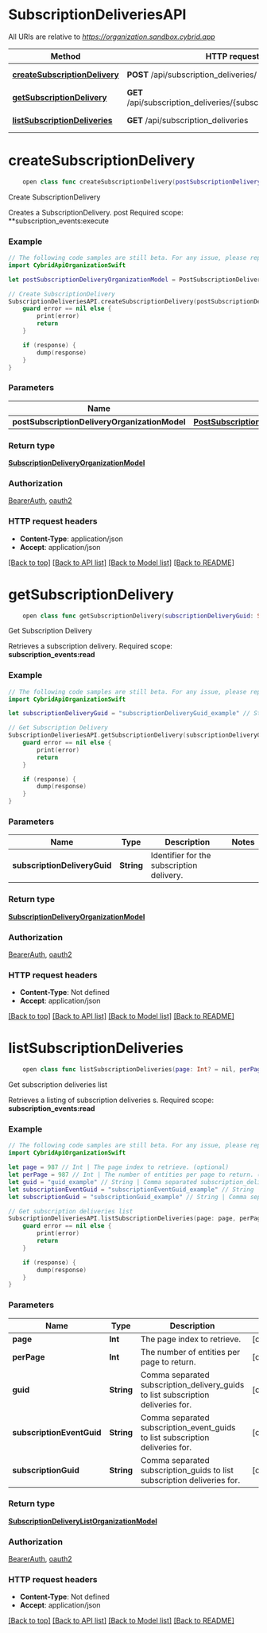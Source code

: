 # SubscriptionDeliveriesAPI

All URIs are relative to *https://organization.sandbox.cybrid.app*

Method | HTTP request | Description
------------- | ------------- | -------------
[**createSubscriptionDelivery**](SubscriptionDeliveriesAPI.md#createsubscriptiondelivery) | **POST** /api/subscription_deliveries/ | Create SubscriptionDelivery
[**getSubscriptionDelivery**](SubscriptionDeliveriesAPI.md#getsubscriptiondelivery) | **GET** /api/subscription_deliveries/{subscription_delivery_guid} | Get Subscription Delivery 
[**listSubscriptionDeliveries**](SubscriptionDeliveriesAPI.md#listsubscriptiondeliveries) | **GET** /api/subscription_deliveries | Get subscription deliveries list


# **createSubscriptionDelivery**
```swift
    open class func createSubscriptionDelivery(postSubscriptionDeliveryOrganizationModel: PostSubscriptionDeliveryOrganizationModel, completion: @escaping (_ data: SubscriptionDeliveryOrganizationModel?, _ error: Error?) -> Void)
```

Create SubscriptionDelivery

Creates a SubscriptionDelivery.  post  Required scope: **subscription_events:execute

### Example
```swift
// The following code samples are still beta. For any issue, please report via http://github.com/OpenAPITools/openapi-generator/issues/new
import CybridApiOrganizationSwift

let postSubscriptionDeliveryOrganizationModel = PostSubscriptionDelivery(subscriptionEventGuid: "subscriptionEventGuid_example", subscriptionGuid: "subscriptionGuid_example") // PostSubscriptionDeliveryOrganizationModel | 

// Create SubscriptionDelivery
SubscriptionDeliveriesAPI.createSubscriptionDelivery(postSubscriptionDeliveryOrganizationModel: postSubscriptionDeliveryOrganizationModel) { (response, error) in
    guard error == nil else {
        print(error)
        return
    }

    if (response) {
        dump(response)
    }
}
```

### Parameters

Name | Type | Description  | Notes
------------- | ------------- | ------------- | -------------
 **postSubscriptionDeliveryOrganizationModel** | [**PostSubscriptionDeliveryOrganizationModel**](PostSubscriptionDeliveryOrganizationModel.md) |  | 

### Return type

[**SubscriptionDeliveryOrganizationModel**](SubscriptionDeliveryOrganizationModel.md)

### Authorization

[BearerAuth](../README.md#BearerAuth), [oauth2](../README.md#oauth2)

### HTTP request headers

 - **Content-Type**: application/json
 - **Accept**: application/json

[[Back to top]](#) [[Back to API list]](../README.md#documentation-for-api-endpoints) [[Back to Model list]](../README.md#documentation-for-models) [[Back to README]](../README.md)

# **getSubscriptionDelivery**
```swift
    open class func getSubscriptionDelivery(subscriptionDeliveryGuid: String, completion: @escaping (_ data: SubscriptionDeliveryOrganizationModel?, _ error: Error?) -> Void)
```

Get Subscription Delivery 

Retrieves a subscription delivery.  Required scope: **subscription_events:read**

### Example
```swift
// The following code samples are still beta. For any issue, please report via http://github.com/OpenAPITools/openapi-generator/issues/new
import CybridApiOrganizationSwift

let subscriptionDeliveryGuid = "subscriptionDeliveryGuid_example" // String | Identifier for the subscription delivery.

// Get Subscription Delivery 
SubscriptionDeliveriesAPI.getSubscriptionDelivery(subscriptionDeliveryGuid: subscriptionDeliveryGuid) { (response, error) in
    guard error == nil else {
        print(error)
        return
    }

    if (response) {
        dump(response)
    }
}
```

### Parameters

Name | Type | Description  | Notes
------------- | ------------- | ------------- | -------------
 **subscriptionDeliveryGuid** | **String** | Identifier for the subscription delivery. | 

### Return type

[**SubscriptionDeliveryOrganizationModel**](SubscriptionDeliveryOrganizationModel.md)

### Authorization

[BearerAuth](../README.md#BearerAuth), [oauth2](../README.md#oauth2)

### HTTP request headers

 - **Content-Type**: Not defined
 - **Accept**: application/json

[[Back to top]](#) [[Back to API list]](../README.md#documentation-for-api-endpoints) [[Back to Model list]](../README.md#documentation-for-models) [[Back to README]](../README.md)

# **listSubscriptionDeliveries**
```swift
    open class func listSubscriptionDeliveries(page: Int? = nil, perPage: Int? = nil, guid: String? = nil, subscriptionEventGuid: String? = nil, subscriptionGuid: String? = nil, completion: @escaping (_ data: SubscriptionDeliveryListOrganizationModel?, _ error: Error?) -> Void)
```

Get subscription deliveries list

Retrieves a listing of subscription deliveries s.  Required scope: **subscription_events:read**

### Example
```swift
// The following code samples are still beta. For any issue, please report via http://github.com/OpenAPITools/openapi-generator/issues/new
import CybridApiOrganizationSwift

let page = 987 // Int | The page index to retrieve. (optional)
let perPage = 987 // Int | The number of entities per page to return. (optional)
let guid = "guid_example" // String | Comma separated subscription_delivery_guids to list subscription deliveries for. (optional)
let subscriptionEventGuid = "subscriptionEventGuid_example" // String | Comma separated subscription_event_guids to list subscription deliveries for. (optional)
let subscriptionGuid = "subscriptionGuid_example" // String | Comma separated subscription_guids to list subscription deliveries for. (optional)

// Get subscription deliveries list
SubscriptionDeliveriesAPI.listSubscriptionDeliveries(page: page, perPage: perPage, guid: guid, subscriptionEventGuid: subscriptionEventGuid, subscriptionGuid: subscriptionGuid) { (response, error) in
    guard error == nil else {
        print(error)
        return
    }

    if (response) {
        dump(response)
    }
}
```

### Parameters

Name | Type | Description  | Notes
------------- | ------------- | ------------- | -------------
 **page** | **Int** | The page index to retrieve. | [optional] 
 **perPage** | **Int** | The number of entities per page to return. | [optional] 
 **guid** | **String** | Comma separated subscription_delivery_guids to list subscription deliveries for. | [optional] 
 **subscriptionEventGuid** | **String** | Comma separated subscription_event_guids to list subscription deliveries for. | [optional] 
 **subscriptionGuid** | **String** | Comma separated subscription_guids to list subscription deliveries for. | [optional] 

### Return type

[**SubscriptionDeliveryListOrganizationModel**](SubscriptionDeliveryListOrganizationModel.md)

### Authorization

[BearerAuth](../README.md#BearerAuth), [oauth2](../README.md#oauth2)

### HTTP request headers

 - **Content-Type**: Not defined
 - **Accept**: application/json

[[Back to top]](#) [[Back to API list]](../README.md#documentation-for-api-endpoints) [[Back to Model list]](../README.md#documentation-for-models) [[Back to README]](../README.md)

